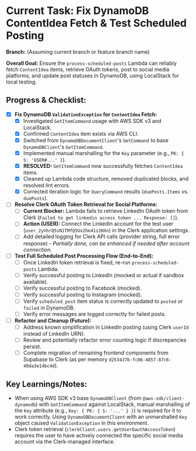 # Current Task: Fix DynamoDB ContentIdea Fetch & Test Scheduled Posting

**Branch:** (Assuming current branch or feature branch name)

**Overall Goal:** Ensure the `process-scheduled-posts` Lambda can reliably fetch `ContentIdea` items, retrieve OAuth tokens, post to social media platforms, and update post statuses in DynamoDB, using LocalStack for local testing.

## Progress & Checklist:

- [x] **Fix DynamoDB `ValidationException` for `ContentIdea` Fetch:**
    - [x] Investigated `GetItemCommand` usage with AWS SDK v3 and LocalStack.
    - [x] Confirmed `ContentIdea` item exists via AWS CLI.
    - [x] Switched from `DynamoDBDocumentClient`'s `GetCommand` to base `DynamoDBClient`'s `GetItemCommand`.
    - [x] Implemented manual marshalling for the `Key` parameter (e.g., `PK: { S: 'USER#...' }`).
    - [x] **RESOLVED:** `GetItemCommand` now successfully fetches `ContentIdea` items.
    - [x] Cleaned up Lambda code structure, removed duplicated blocks, and resolved lint errors.
    - [x] Corrected iteration logic for `QueryCommand` results (`duePosts.Items` vs. `duePosts`).

- [ ] **Resolve Clerk OAuth Token Retrieval for Social Platforms:**
    - [ ] **Current Blocker:** Lambda fails to retrieve LinkedIn OAuth token from Clerk (`Failed to get linkedin access token ... Response: []`).
    - [ ] **Action (USER):** Connect the LinkedIn account for the test user (`user_2yVhrQ5sN1TMfQ5Ux2he41z2HXn`) in the Clerk application settings.
    - [ ] Add detailed logging for Clerk API calls (provider string, full error response) - *Partially done, can be enhanced if needed after account connection.*

- [ ] **Test Full Scheduled Post Processing Flow (End-to-End):**
    - [ ] Once LinkedIn token retrieval is fixed, re-run `process-scheduled-posts` Lambda.
    - [ ] Verify successful posting to LinkedIn (mocked or actual if sandbox available).
    - [ ] Verify successful posting to Facebook (mocked).
    - [ ] Verify successful posting to Instagram (mocked).
    - [ ] Verify `scheduled_post` item status is correctly updated to `posted` or `failed` in DynamoDB.
    - [ ] Verify error messages are logged correctly for failed posts.

- [ ] **Refactor and Cleanup (Future):**
    - [ ] Address known simplification in LinkedIn posting (using Clerk `userId` instead of LinkedIn URN).
    - [ ] Review and potentially refactor error counting logic if discrepancies persist.
    - [ ] Complete migration of remaining frontend components from Supabase to Clerk (as per memory `d253437b-fc86-4857-87c6-40da3e14bc4d`).

## Key Learnings/Notes:

*   When using AWS SDK v3 base `DynamoDBClient` (from `@aws-sdk/client-dynamodb`) with `GetItemCommand` against LocalStack, manual marshalling of the `Key` attribute (e.g., `Key: { PK: { S: '...' } }`) is required for it to work correctly. Using `DynamoDBDocumentClient` with an unmarshalled `Key` object caused `ValidationException` in this environment.
*   Clerk token retrieval (`clerkClient.users.getUserOauthAccessToken`) requires the user to have actively connected the specific social media account via the Clerk-managed interface.
